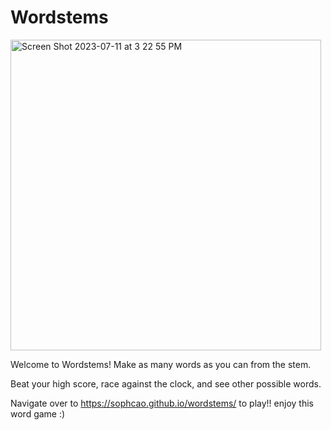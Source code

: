 # Wordstems
<img width="497" alt="Screen Shot 2023-07-11 at 3 22 55 PM" src="https://github.com/sophcao/wordstems/assets/113141076/28ca250d-b376-42a2-adb8-7d76d927da03">

Welcome to Wordstems! 
Make as many words as you can from the stem.

Beat your high score, race against the clock, and see other possible words.

Navigate over to https://sophcao.github.io/wordstems/ to play!! enjoy this word game :)
